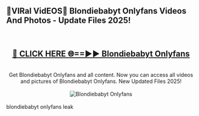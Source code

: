 <h2>🔴VIRal VidEOS🔴 Blondiebabyt Onlyfans Videos And Photos - Update Files 2025!</h2>
<br>
<div align="center">
<h2><a href="https://virallinks.top/odZfE0" rel="nofollow">🔴 CLICK HERE 🌐==►► Blondiebabyt Onlyfans</a></h2>
<br>
Get Blondiebabyt Onlyfans and all content. Now you can access all videos and pictures of Blondiebabyt Onlyfans. New Updated Files 2025!
<br>
<br>
<a href="https://virallinks.top/odZfE0" rel="nofollow" data-target="animated-image.originalLink"><img src="https://i.imgur.com/dJHk4Zq.gif)" alt="Blondiebabyt Onlyfans" style="max-width: 100%; display: inline-block;" data-target="animated-image.originalImage"></a>
</div>
<br>
blondiebabyt onlyfans leak